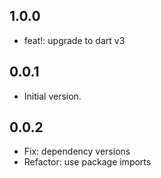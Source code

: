 ## 1.0.0

- feat!: upgrade to dart v3

## 0.0.1

- Initial version.

## 0.0.2

- Fix: dependency versions
- Refactor: use package imports